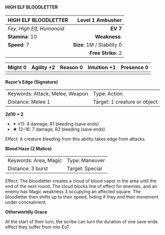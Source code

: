 #### HIGH ELF BLOODLETTER

| HIGH ELF BLOODLETTER      |       **Level 1 Ambusher** |
| :------------------------ | -------------------------: |
| *Fey, High Elf, Humanoid* |                   **EV 7** |
| **Stamina**: 10           |              **Weakness**: |
| **Speed**: 7              | **Size**: 1M / Stability 0 |
|                           |         **Free Strike**: 2 |

| **Might** 0 | **Agility** +2 | **Reason** 0 | **Intuition** +1 | **Presence** 0 |
| ----------- | -------------- | ------------ | ---------------- | -------------- |
|             |                |              |                  |                |

**Razor’s Edge (Signature)**

|                                 |                              |
| :------------------------------ | :--------------------------- |
| Keywords: Attack, Melee, Weapon | Type: Action                 |
| Distance: Melee 1               | Target: 1 creature or object |

**2d10 + 2**

- ✦ ≤11: 4 damage; R1 bleeding (save ends)
- ★ 12–16: 7 damage; R2 bleeding (save ends)

Effect: A creature bleeding from this ability takes edge from attacks.

**Blood Haze (2 Malice)**

|                       |                 |
| :-------------------- | :-------------- |
| Keywords: Area, Magic | Type: Maneuver  |
| Distance: 3 burst     | Target: Special |

Effect: The bloodletter creates a cloud of blood vapor in the area until the end of the next round. The cloud blocks line of effect for enemies, and an enemy has Magic weakness 3 occupying an affected square. The bloodletter then shifts up to their speed, hiding if they end their movement under concealment.

**Otherworldly Grace**

At the start of their turn, the scribe can turn the duration of one save ends effect they suffer from into EoT.
